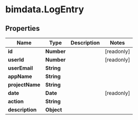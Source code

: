 # bimdata.LogEntry

## Properties

Name | Type | Description | Notes
------------ | ------------- | ------------- | -------------
**id** | **Number** |  | [readonly] 
**userId** | **Number** |  | [readonly] 
**userEmail** | **String** |  | 
**appName** | **String** |  | 
**projectName** | **String** |  | 
**date** | **Date** |  | [readonly] 
**action** | **String** |  | 
**description** | **Object** |  | 


